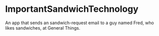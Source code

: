 ImportantSandwichTechnology
===========================

An app that sends an sandwich-request email to a guy named Fred, who likes sandwiches, at General Things.
